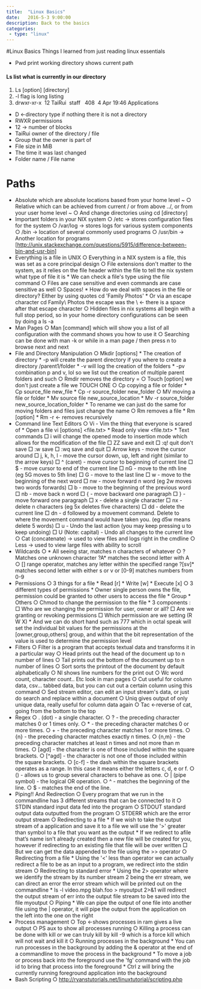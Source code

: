 ```yaml
---
title:  "Linux Basics"
date:   2016-5-3 9:00:00
description: Back to the basics
categories:
 - type: "linux"
---
```


#Linux Basics
Things I learned from just reading linux essentials

* Pwd print working directory shows current path

#### Ls list what is currently in our directory
1. Ls [option] [directory]
2. -l flag is long listing
3. drwxr-xr-x  12 TaiRui  staff   408  4 Apr 19:46 Applications
* D <-directory type if nothing there it is not a directory
* RWXR permissions
* 12 -> number of blocks 
* TaiRui owner of the directory / file
* Group that the owner is part of
* File size in MiB
* The time it was last changed
* Folder name / File name
# Paths
* Absolute which are absolute locations based from your home level ~
		○ Relative which can be achieved from current / or from above ../, or from your user home level ~
		○ And change directories using cd [directory]
* Important folders in your NIX system
		○ /etc -> stores configuration files for the system
		○ /var/log -> stores logs for various system components
		○ /bin -> location of several commonly used programs
		○ /usr/bin -> Another location for programs [http://unix.stackexchange.com/questions/5915/difference-between-bin-and-usr-bin]
* Everything is a file in UNIX
		○ Everything in a NIX system is a file, this was set as a core principal design
		○ File extensions don't matter to the system, as it relies on the file header within the file to tell the nix system what type of file it is
		* We can check a file's type using the file command
		○ Files are case sensitive and even commands are case sensitive as well
		○ Spaces!
		* How do we deal with spaces in the file or directory? Either by using quotes cd 'Family Photos'
		* Or via an escape character cd Family\ Photos the escape was the \ <- there is a space after that escape character
		○ Hidden files in nix systems all begin with a full stop period, so in your home directory configurations can be seen by doing a ls -a
* Man Pages
		○ Man [command] which will show you a list of all configuration with the command shows you how to use it
		○ Searching can be done with man -k <keyword> or while in a man page /<keyword> then press n to browse next and next
* File and Directory Manipulation
		○ Mkdir [options] <directory>
		* The creation of directory
		* -p will create the parent directory if you where to create a directory /parent1/folder
		* -v will log the creation of the folders 
		* -pv combination p and v, lol so we list out the creation of multiple parent folders and such
		○ Rmdir removes the directory =
		○ Touch [option] <file> we don't just create a file we TOUCH ONE 
		○ Cp copying a file or folder
		* Cp source_file new_file
		* Cp -r source_folder new_folder
		○ MV moving a file or folder
		* Mv source file new_source_location
		* Mv -r source_folder new_source_location_folder
		* To rename we can just do the same for moving folders and files just change the name
		○ Rm removes a file
		* Rm [option] <file>
		* Rm -r <- removes recursively
* Command line Text Editors
		○ Vi - Vim the thing that everyone is scared of
		* Open a file vi [options] <file.txt>
		* Read only view <file.txt>
		* Text commands
				□ i will change the opened mode to insertion mode which allows for the modification of the file
				□ ZZ save and exit
				□ :q! quit don't save
				□ :w save
				□ :wq save and quit
				□ Arrow keys - move the cursor around
				□ j, k, h, l - move the cursor down, up, left and right (similar to the arrow keys)
				□ ^ (caret) - move cursor to beginning of current line
				□ $ - move cursor to end of the current line
				□ nG - move to the nth line (eg 5G moves to 5th line)
				□ G - move to the last line
				□ w - move to the beginning of the next word
				□ nw - move forward n word (eg 2w moves two words forwards)
				□ b - move to the beginning of the previous word
				□ nb - move back n word
				□ { - move backward one paragraph
				□ } - move forward one paragraph
				□ x - delete a single character
				□ nx - delete n characters (eg 5x deletes five characters)
				□ dd - delete the current line
				□ dn - d followed by a movement command. Delete to where the movement command would have taken you. (eg d5w means delete 5 words)
				□ u - Undo the last action (you may keep pressing u to keep undoing)
				□ U (Note: capital) - Undo all changes to the current line
		○ Cat (concatenate) -> used to view files and logs right in the cmdline
		○ Less -> used to view large files with ability to scroll 
* Wildcards
		○ *  All seeing star, matches n characters of whatever
		○ ? Matches one unknown character ?A* matches the second letter with A
		○ [] range operator, matches any letter within the specified range ?[sv]* matches second letter with either s or v or [0-9] matches numbers from 0-9
* Permissions
		○ 3 things for a file
		* Read [r]
		* Write [w]
		* Execute [x]
		○ 3 different types of permissions
		* Owner single person owns the file, permission could be granted to other users to access the file
		* Group
		* Others 
		○ Chmod to change the permission to the file
		* 3 components : 
				□ Who are we changing the permission for user, owner or all? 
				□ Are we granting or revoking permissions
				□ Which permission are we setting (R W X)
		* And we can do short hand such as 777 which in octal speak will set the individual bit values for the permissions at the [owner,group,others] group, and within that the bit representation of the value is used to determine the permission level
* Filters
		○ Filter is a program that  accepts textual data and transforms it in a particular way
		○ Head prints out the head of the document up to n number of lines
		○ Tail prints out the bottom of the document up to n number of lines
		○ Sort sorts the printout of the document by default alphabetically
		○ Nl shows line numbers for the print out
		○ Wc word count, character count.. Etc look in man pages
		○ Cut useful for column data, csv… tabbed data, but you can cut out a certain column using this command
		○ Sed stream editor, can edit an input stream's data, or just do search and replace within a document
		○ Uniq gives output of only unique data, really useful for column data again
		○ Tac <-reverse of cat, going from the bottom to the top
* Regex
		○ . (dot) - a single character.
		○ ? - the preceding character matches 0 or 1 times only.
		○ * - the preceding character matches 0 or more times.
		○ + - the preceding character matches 1 or more times.
		○ {n} - the preceding character matches exactly n times.
		○ {n,m} - the preceding character matches at least n times and not more than m times.
		○ [agd] - the character is one of those included within the square brackets.
		○ [^agd] - the character is not one of those included within the square brackets.
		○ [c-f] - the dash within the square brackets operates as a range. In this case it means either the letters c, d, e or f.
		○ () - allows us to group several characters to behave as one.
		○ | (pipe symbol) - the logical OR operation.
		○ ^ - matches the beginning of the line.
		○ $ - matches the end of the line.
* Piping!! And Redirection
		○ Every program that we run in the commandline has 3 different streams that can be connected to it
		○ STDIN standard input data fed into the program
		○ STDOUT standard output data outputted from the program
		○ STDERR which are the error output stream
		○ Redirecting to a file
		* If we wish to take the output stream of a application and save it to a file we will use the '>' greater than symbol to a file that you want as the output
		* If we redirect to afile that’s name isn't already created then a new file will be created for you, however if redirecting to an existing file that file will be over written 
				□ But we can get the data appended to the file using the >> operator
		○ Redirecting from a file
		* Using the '<' less than operator we can actually redirect a file to be as an input to a program, we redirect into the stdin stream
		○ Redirecting to standard error
		* Using the 2> operator where we identify the stream by its number stream 2 being the err stream, we can direct an error the error stream which will be printed out on the commandline
		* ls -l video.mpg blah.foo > myoutput 2>&1 will redirect the output stream of err into the output file stream to be saved into the file myoutput
		○ Piping
		* We can pipe the output of one file into another file using the | operator, it will pipe the output from the application on the left into the one on the right
* Process management
		○ Top <-shows processes in ram gives a live output
		○ PS aux to show all processes running
		○ Killing a process can be done with kill <pid> or we can truly kill by kill -9 <pid> which is a force kill which will not wait and kill it
		○ Running processes in the background
		* You can run processes in the background by adding the & operator at the end of a commandline to move the process in the background
		* To move a job or process back into the foreground use the 'fg' command with the job id to bring that process into the foreground
		* Ctrl z will bring the currently running foreground application into the background
* Bash Scripting
		○ http://ryanstutorials.net/linuxtutorial/scripting.php
		
		
				
		
